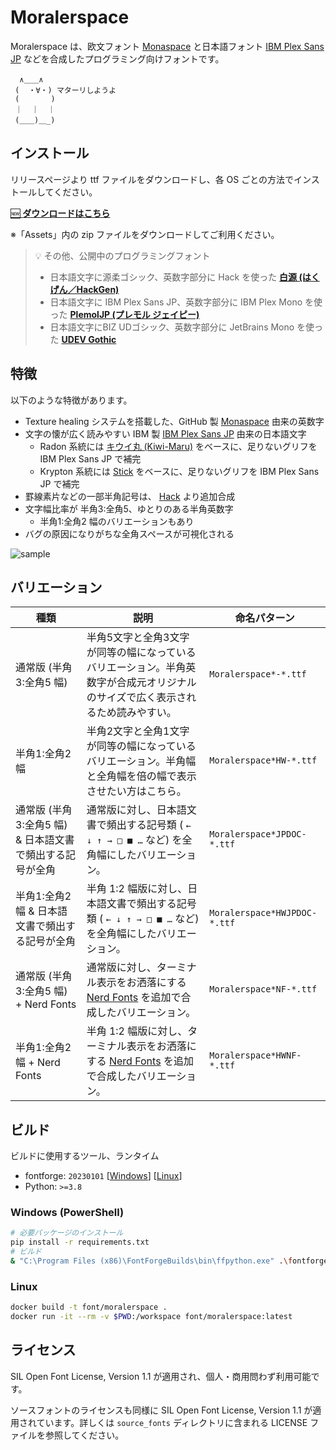 # Moralerspace

Moralerspace は、欧文フォント [Monaspace](https://github.com/githubnext/monaspace) と日本語フォント [IBM Plex Sans JP](https://github.com/IBM/plex) などを合成したプログラミング向けフォントです。

```
  ∧＿＿∧
 (  ・∀・) マターリしようよ
 (       )
 ｜  ｜  ｜
 (＿＿)＿_)
```

## インストール

リリースページより ttf ファイルをダウンロードし、各 OS ごとの方法でインストールしてください。

[🆕 **ダウンロードはこちら**](https://github.com/yuru7/moralerspace/releases/latest)

※「Assets」内の zip ファイルをダウンロードしてご利用ください。

> 💡 その他、公開中のプログラミングフォント
>
> - 日本語文字に源柔ゴシック、英数字部分に Hack を使った [**白源 (はくげん／HackGen)**](https://github.com/yuru7/HackGen)
> - 日本語文字に IBM Plex Sans JP、英数字部分に IBM Plex Mono を使った [**PlemolJP (プレモル ジェイピー)**](https://github.com/yuru7/PlemolJP)
> - 日本語文字にBIZ UDゴシック、英数字部分に JetBrains Mono を使った [**UDEV Gothic**](https://github.com/yuru7/udev-gothic)

## 特徴

以下のような特徴があります。

- Texture healing システムを搭載した、GitHub 製 [Monaspace](https://github.com/githubnext/monaspace) 由来の英数字
- 文字の懐が広く読みやすい IBM 製 [IBM Plex Sans JP](https://github.com/IBM/plex) 由来の日本語文字
  - Radon 系統には [キウイ丸 (Kiwi-Maru)](https://github.com/Kiwi-KawagotoKajiru/Kiwi-Maru) をベースに、足りないグリフを IBM Plex Sans JP で補完
  - Krypton 系統には [Stick](https://github.com/fontworks-fonts/Stick) をベースに、足りないグリフを IBM Plex Sans JP で補完
- 罫線素片などの一部半角記号は、 [Hack](https://github.com/source-foundry/Hack) より追加合成
- 文字幅比率が 半角3:全角5、ゆとりのある半角英数字
  - 半角1:全角2 幅のバリエーションもあり
- バグの原因になりがちな全角スペースが可視化される

![sample](https://github.com/yuru7/moralerspace/assets/13458509/21d90d22-0178-4c41-a28c-7b15b7b17ecf)

## バリエーション

| 種類                                                     | 説明                                                                                                                           | 命名パターン                 |
| -------------------------------------------------------- | ------------------------------------------------------------------------------------------------------------------------------ | ---------------------------- |
| 通常版 (半角3:全角5 幅)                                  | 半角5文字と全角3文字が同等の幅になっているバリエーション。半角英数字が合成元オリジナルのサイズで広く表示されるため読みやすい。 | `Moralerspace*-*.ttf`        |
| 半角1:全角2 幅                                           | 半角2文字と全角1文字が同等の幅になっているバリエーション。半角幅と全角幅を倍の幅で表示させたい方はこちら。                     | `Moralerspace*HW-*.ttf`      |
| 通常版 (半角3:全角5 幅) & 日本語文書で頻出する記号が全角 | 通常版に対し、日本語文書で頻出する記号類 ( `← ↓ ↑ → □ ■ …` など) を全角幅にしたバリエーション。                                | `Moralerspace*JPDOC-*.ttf`   |
| 半角1:全角2 幅 & 日本語文書で頻出する記号が全角          | 半角 1:2 幅版に対し、日本語文書で頻出する記号類 ( `← ↓ ↑ → □ ■ …` など) を全角幅にしたバリエーション。                         | `Moralerspace*HWJPDOC-*.ttf` |
| 通常版 (半角3:全角5 幅) + Nerd Fonts                     | 通常版に対し、ターミナル表示をお洒落にする [Nerd Fonts](https://www.nerdfonts.com/) を追加で合成したバリエーション。           | `Moralerspace*NF-*.ttf`      |
| 半角1:全角2 幅 + Nerd Fonts                              | 半角 1:2 幅版に対し、ターミナル表示をお洒落にする [Nerd Fonts](https://www.nerdfonts.com/) を追加で合成したバリエーション。    | `Moralerspace*HWNF-*.ttf`    |

## ビルド

ビルドに使用するツール、ランタイム

- fontforge: `20230101` \[[Windows](https://fontforge.org/en-US/downloads/windows/)\] \[[Linux](https://fontforge.org/en-US/downloads/gnulinux/)\]
- Python: `>=3.8`

### Windows (PowerShell)

```sh
# 必要パッケージのインストール
pip install -r requirements.txt
# ビルド
& "C:\Program Files (x86)\FontForgeBuilds\bin\ffpython.exe" .\fontforge_script.py && python fonttools_script.py
```

### Linux

```sh
docker build -t font/moralerspace .
docker run -it --rm -v $PWD:/workspace font/moralerspace:latest
```

## ライセンス

SIL Open Font License, Version 1.1 が適用され、個人・商用問わず利用可能です。

ソースフォントのライセンスも同様に SIL Open Font License, Version 1.1 が適用されています。詳しくは `source_fonts` ディレクトリに含まれる LICENSE ファイルを参照してください。
